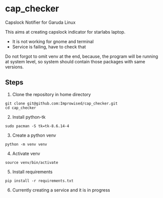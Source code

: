 # cap_checker
Capslock Notifier for Garuda Linux

This aims at creating capslock indicator for starlabs laptop.
- It is not working for gnome and terminal
- Service is failing, have to check that

Do not forgot to omit venv at the end, because, the program will be running at system level, so system should contain those packages with same versions.

## Steps

1. Clone the repository in home directory
```
git clone git@github.com:Improwised/cap_checker.git
cd cap_checker
```

2. Install python-tk
```
sudo pacman -S tk=tk-8.6.14-4
```

3. Create a python venv
```
python -m venv venv
```

4. Activate venv
```
source venv/bin/activate
```

5. Install requirements
```
pip install -r requirements.txt
```

6. Currently creating a service and it is in progress
